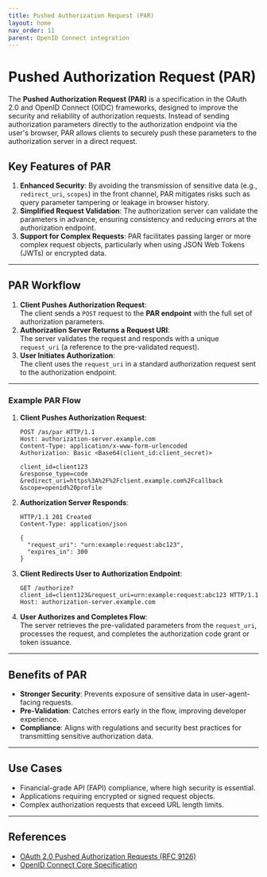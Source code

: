 ```yaml
---
title: Pushed Authorization Request (PAR)
layout: home
nav_order: 11
parent: OpenID Connect integration
---
```


# Pushed Authorization Request (PAR)

The **Pushed Authorization Request (PAR)** is a specification in the OAuth 2.0 and OpenID Connect (OIDC) frameworks, designed to improve the security and reliability of authorization requests. Instead of sending authorization parameters directly to the authorization endpoint via the user's browser, PAR allows clients to securely push these parameters to the authorization server in a direct request.

## Key Features of PAR
1. **Enhanced Security**: By avoiding the transmission of sensitive data (e.g., `redirect_uri`, `scopes`) in the front channel, PAR mitigates risks such as query parameter tampering or leakage in browser history.
2. **Simplified Request Validation**: The authorization server can validate the parameters in advance, ensuring consistency and reducing errors at the authorization endpoint.
3. **Support for Complex Requests**: PAR facilitates passing larger or more complex request objects, particularly when using JSON Web Tokens (JWTs) or encrypted data.

---

## PAR Workflow

1. **Client Pushes Authorization Request**:  
   The client sends a `POST` request to the **PAR endpoint** with the full set of authorization parameters.
2. **Authorization Server Returns a Request URI**:  
   The server validates the request and responds with a unique `request_uri` (a reference to the pre-validated request).
3. **User Initiates Authorization**:  
   The client uses the `request_uri` in a standard authorization request sent to the authorization endpoint.

---

### Example PAR Flow

1. **Client Pushes Authorization Request**:
   ```http
   POST /as/par HTTP/1.1
   Host: authorization-server.example.com
   Content-Type: application/x-www-form-urlencoded
   Authorization: Basic <Base64(client_id:client_secret)>
   
   client_id=client123
   &response_type=code
   &redirect_uri=https%3A%2F%2Fclient.example.com%2Fcallback
   &scope=openid%20profile
   ```

2. **Authorization Server Responds**:
   ```http
   HTTP/1.1 201 Created
   Content-Type: application/json
   
   {
     "request_uri": "urn:example:request:abc123",
     "expires_in": 300
   }
   ```

3. **Client Redirects User to Authorization Endpoint**:
   ```http
   GET /authorize?client_id=client123&request_uri=urn:example:request:abc123 HTTP/1.1
   Host: authorization-server.example.com
   ```

4. **User Authorizes and Completes Flow**:  
   The server retrieves the pre-validated parameters from the `request_uri`, processes the request, and completes the authorization code grant or token issuance.

---

## Benefits of PAR
- **Stronger Security**: Prevents exposure of sensitive data in user-agent-facing requests.
- **Pre-Validation**: Catches errors early in the flow, improving developer experience.
- **Compliance**: Aligns with regulations and security best practices for transmitting sensitive authorization data.

---

## Use Cases
- Financial-grade API (FAPI) compliance, where high security is essential.
- Applications requiring encrypted or signed request objects.
- Complex authorization requests that exceed URL length limits.

---

## References
- [OAuth 2.0 Pushed Authorization Requests (RFC 9126)](https://www.rfc-editor.org/rfc/rfc9126)
- [OpenID Connect Core Specification](https://openid.net/specs/openid-connect-core-1_0.html)
